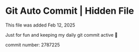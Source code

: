 # Git Auto Commit | Hidden File

This file was added Feb 12, 2025

Just for fun and keeping my daily git commit active 🤪

commit number: 2787225
